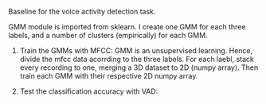Baseline for the voice activity detection task. 

GMM module is imported from sklearn. I create one GMM for each three labels, and a number of clusters (empirically)  for each GMM. 

1. Train the GMMs with MFCC: 
	GMM is an unsupervised learning. Hence, divide the mfcc data acorrding to the three labels. For each laebl, stack every recording to one, merging a 3D dataset to 2D (numpy array). Then train each GMM with their respective 2D numpy array. 


2. Test the classification accuracy with VAD:  


